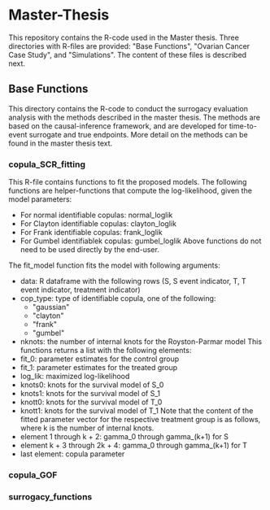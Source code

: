 # Master-Thesis
This repository contains the R-code used in the Master thesis. Three directories with R-files are provided: "Base Functions", "Ovarian Cancer Case Study", and "Simulations".
The content of these files is described next.

## Base Functions

This directory contains the R-code to conduct the surrogacy evaluation analysis with the methods described in the master thesis.
The methods are based on the causal-inference framework, and are developed for time-to-event surrogate and true endpoints. 
More detail on the methods can be found in the master thesis text.

### copula_SCR_fitting

This R-file contains functions to fit the proposed models. 
The following functions are helper-functions that compute the log-likelihood, given the model parameters:
- For normal identifiable copulas: normal_loglik
- For Clayton identifiable copulas: clayton_loglik
- For Frank identifiable copulas: frank_loglik
- For Gumbel identifiablek copulas: gumbel_loglik
Above functions do not need to be used directly by the end-user.

The fit_model function fits the model with following arguments:
- data: R dataframe with the following rows (S, S event indicator, T, T event indicator, treatment indicator)
- cop_type: type of identifiable copula, one of the following:
  - "gaussian"
  - "clayton"
  - "frank"
  - "gumbel"
- nknots: the number of internal knots for the Royston-Parmar model
This functions returns a list with the following elements:
- fit_0: parameter estimates for the control group
- fit_1: parameter estimates for the treated group
- log_lik: maximized log-likelihood
- knots0: knots for the survival model of S_0
- knots1: knots for the survival model of S_1
- knott0: knots for the survival model of T_0
- knott1: knots for the survival model of T_1
Note that the content of the fitted parameter vector for the respective treatment group is as follows, where k is the number of internal knots. 
- element 1 through k + 2: gamma_0 through gamma_(k+1) for S
- element k + 3 through 2k + 4: gamma_0 through gamma_(k+1) for T
- last element: copula parameter

### copula_GOF



### surrogacy_functions



